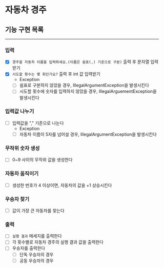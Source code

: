 # 자동차 경주

## 기능 구현 목록

---

### 입력
- [x] `경주할 자동차 이름을 입력하세요.(이름은 쉼표(,) 기준으로 구분)` 출력 후 문자열 입력받기
- [x] `시도할 횟수는 몇 회인가요?` 출력 후 int 값 입력받기
  - Exception
  - [ ] 쉼표로 구분하지 않았을 경우, IllegalArgumentException을 발생시킨다
  - [ ] 시도할 횟수에 숫자를 입력하지 않았을 경우, IllegalArguementException을 발생시킨다

### 입력값 나누기
- [ ] 입력값을 "," 기준으로 나눈다
  - Exception
  - [ ] 자동차 이름이 5자를 넘어설 경우, IllegalArgumentException을 발생시킨다

### 무작위 숫자 생성
- [ ] 0~9 사이의 무작위 값을 생성한다

### 자동차 움직이기
- [ ] 생성한 번호가 4 이상이면, 자동차의 값을 +1 상승시킨다

### 우승자 찾기
- [ ] 값이 가장 큰 자동차를 찾는다

### 출력
- [ ] `실행 결과` 메세지를 출력한다
- [ ] 각 횟수별로 자동차 경주의 실행 결과 값을 출력한다
- [ ] 우승자를 출력한다
  - [ ] 단독 우승자의 경우
  - [ ] 공동 우승자의 경우
